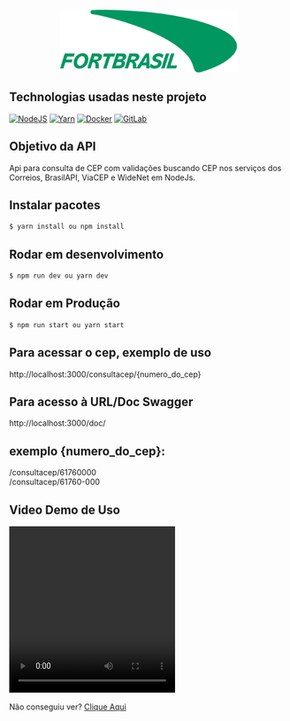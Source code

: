 <p align="center">
  <img src="./src/assets/logo-fortbrasil.png" width="320" alt="Logo FortBrasil" /></a>
</p>


## Technologias usadas neste projeto

<a href="https://nodejs.org/docs/latest-v15.x/api/" target="_blank"><img src="https://img.shields.io/badge/Node.js-339933?style=for-the-badge&logo=nodedotjs&logoColor=white" alt="NodeJS" /></a> <a href="https://yarnpkg.com/getting-started/install" target="_blank"><img src="https://img.shields.io/badge/Yarn-2C8EBB?style=for-the-badge&logo=yarn&logoColor=white" alt="Yarn" /></a> <a href="https://docs.docker.com/get-started/" target="_blank"><img src="https://img.shields.io/badge/Docker-2CA5E0?style=for-the-badge&logo=docker&logoColor=white" alt="Docker" /></a>   <a href="https://gitlab.com/Fortbrasil/microservicos/microservice-sendmail" target="_blank"><img src="https://img.shields.io/badge/GitLab-330F63?style=for-the-badge&logo=gitlab&logoColor=white" alt="GitLab" /></a>


## Objetivo da API
Api para consulta de CEP com validações buscando CEP nos serviços dos Correios, BrasilAPI, ViaCEP e WideNet em NodeJs.

## Instalar pacotes
```bash
$ yarn install ou npm install
```

## Rodar em desenvolvimento
```bash
$ npm run dev ou yarn dev
```

## Rodar em Produção
```bash
$ npm run start ou yarn start
```

## Para acessar o cep, exemplo de uso
http://localhost:3000/consultacep/{numero_do_cep}

## Para acesso à URL/Doc Swagger
http://localhost:3000/doc/

## exemplo {numero_do_cep}:
/consultacep/61760000 <br>
/consultacep/61760-000

## Video Demo de Uso
<video width="300px" height="300px" controls> 
  <source src="https://youtu.be/lg7dwsxjlz4" type="video/mp4">
</video>

Não conseguiu ver? <a href="https://youtu.be/lg7dwsxjlz4">Clique Aqui</a>



